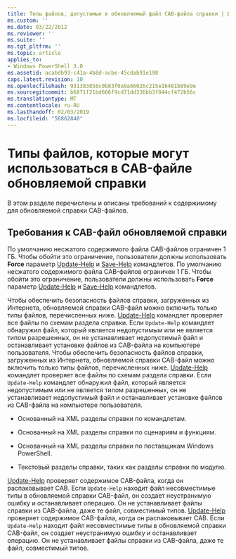 ```yaml
---
title: Типы файлов, допустимые в обновляемый файл CAB-файла справки | Документация Майкрософт
ms.custom: ''
ms.date: 03/22/2012
ms.reviewer: ''
ms.suite: ''
ms.tgt_pltfrm: ''
ms.topic: article
applies_to:
- Windows PowerShell 3.0
ms.assetid: acabdb93-c41a-4b8d-acbe-45cdab91e198
caps.latest.revision: 10
ms.openlocfilehash: 931383858c0b83f0a9a66026c215e16481b89e9e
ms.sourcegitcommit: b6871f21bd666f9cd71dd336bb3f844cf472b56c
ms.translationtype: MT
ms.contentlocale: ru-RU
ms.lasthandoff: 02/03/2019
ms.locfileid: "56862840"
---
```

# <a name="file-types-permitted-in-an-updatable-help-cab-file"></a>Типы файлов, которые могут использоваться в CAB-файле обновляемой справки

В этом разделе перечислены и описаны требований к содержимому для обновляемой справки CAB-файлов.

## <a name="updatable-help-cab-file-requirements"></a>Требования к CAB-файл обновляемой справки

По умолчанию несжатого содержимого файла CAB-файлов ограничен 1 ГБ. Чтобы обойти это ограничение, пользователи должны использовать **Force** параметр [Update-Help](/powershell/module/Microsoft.PowerShell.Core/Update-Help) и [Save-Help](/powershell/module/Microsoft.PowerShell.Core/Save-Help) командлетов.
По умолчанию несжатого содержимого файла CAB-файлов ограничен 1 ГБ. Чтобы обойти это ограничение, пользователи должны использовать **Force** параметр [Update-Help](/powershell/module/Microsoft.PowerShell.Core/Update-Help) и [Save-Help](/powershell/module/Microsoft.PowerShell.Core/Save-Help) командлетов.

Чтобы обеспечить безопасность файлов справки, загруженных из Интернета, обновляемой справки CAB-файл можно включить только типы файлов, перечисленных ниже. [Update-Help](/powershell/module/Microsoft.PowerShell.Core/Update-Help) командлет проверяет все файлы по схемам раздела справки. Если `Update-Help` командлет обнаружил файл, который является недопустимым или не является типом разрешенных, он не устанавливает недопустимый файл и останавливает установке файлов из CAB-файла на компьютере пользователя.
Чтобы обеспечить безопасность файлов справки, загруженных из Интернета, обновляемой справки CAB-файл можно включить только типы файлов, перечисленных ниже. [Update-Help](/powershell/module/Microsoft.PowerShell.Core/Update-Help) командлет проверяет все файлы по схемам раздела справки. Если `Update-Help` командлет обнаружил файл, который является недопустимым или не является типом разрешенных, он не устанавливает недопустимый файл и останавливает установке файлов из CAB-файла на компьютере пользователя.

- Основанный на XML разделы справки по командлетам.

- Основанный на XML разделы справки по сценариям и функциям.

- Основанный на XML разделы справки по поставщикам Windows PowerShell.

- Текстовый разделы справки, таких как разделы справки по модулю.

[Update-Help](/powershell/module/Microsoft.PowerShell.Core/Update-Help) проверяет содержимое CAB-файла, когда он распаковывает CAB. Если `Update-Help` находит файл несовместимые типы в обновляемой справки CAB-файл, он создает неустранимую ошибку и останавливает операцию. Он не устанавливает файлы справки из CAB-файла, даже те файл, совместимый типов.
[Update-Help](/powershell/module/Microsoft.PowerShell.Core/Update-Help) проверяет содержимое CAB-файла, когда он распаковывает CAB. Если `Update-Help` находит файл несовместимые типы в обновляемой справки CAB-файл, он создает неустранимую ошибку и останавливает операцию. Он не устанавливает файлы справки из CAB-файла, даже те файл, совместимый типов.